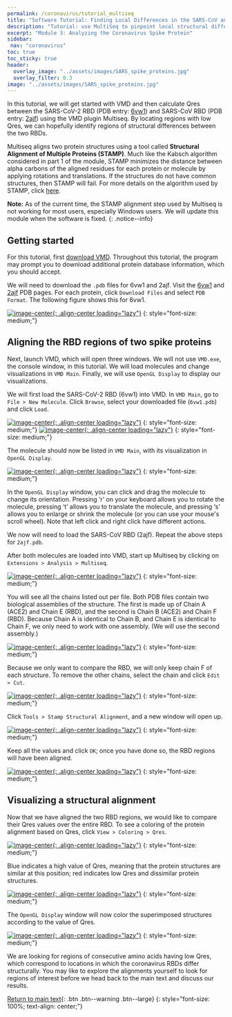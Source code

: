 ```yaml
---
permalink: /coronavirus/tutorial_multiseq
title: "Software Tutorial: Finding Local Differences in the SARS-CoV and SARS-CoV-2 Spike Protein Structures"
description: "Tutorial: use MultiSeq to pinpoint local structural differences between SARS-CoV and SARS-CoV-2 spike proteins for functional insight."
excerpt: "Module 3: Analyzing the Coronavirus Spike Protein"
sidebar:
 nav: "coronavirus"
toc: true
toc_sticky: true
header:
  overlay_image: "../assets/images/SARS_spike_proteins.jpg"
  overlay_filter: 0.3
image: "../assets/images/SARS_spike_proteins.jpg"
---
```


In this tutorial, we will get started with VMD and then calculate Qres between the SARS-CoV-2 RBD (PDB entry: <a href="https://www.rcsb.org/structure/6vw1" target="_blank">6vw1</a>) and SARS-CoV RBD (PDB entry: <a href="https://www.rcsb.org/structure/2ajf" target="_blank">2ajf</a>) using the VMD plugin Multiseq. By locating regions with low Qres, we can hopefully identify regions of structural differences between the two RBDs.

Multiseq aligns two protein structures using a tool called **Structural Alignment of Multiple Proteins (STAMP)**. Much like the Kabsch algorithm considered in part 1 of the module, STAMP minimizes the distance between alpha carbons of the aligned residues for each protein or molecule by applying rotations and translations. If the structures do not have common structures, then STAMP will fail. For more details on the algorithm used by STAMP, click <a href="http://www.compbio.dundee.ac.uk/manuals/stamp.4.4/stamp.pdf" target="_blank">here</a>.

**Note:** As of the current time, the STAMP alignment step used by Multiseq is not working for most users, especially Windows users. We will update this module when the software is fixed.
{: .notice--info}

## Getting started

For this tutorial, first <a href="https://www.ks.uiuc.edu/Development/Download/download.cgi?PackageName=VMD" target="_blank">download VMD</a>. Throughout this tutorial, the program may prompt you to download additional protein database information, which you should accept.

We will need to download the `.pdb` files for 6vw1 and 2ajf. Visit the <a href="https://www.rcsb.org/structure/6vw1" target="_blank">6vw1</a> and <a href="https://www.rcsb.org/structure/2ajf" target="_blank">2ajf</a> PDB pages. For each protein,  click `Download Files` and select `PDB Format`. The following figure shows this for 6vw1.

[![image-center](../assets/images/600px/Ridge0.png){: .align-center loading="lazy"}](../assets/images/Ridge0.png)
{: style="font-size: medium;"}

## Aligning the RBD regions of two spike proteins

Next, launch VMD, which will open three windows. We will not use `VMD.exe`, the console window, in this tutorial. We will load molecules and change visualizations in `VMD Main`. Finally, we will use `OpenGL Display` to display our visualizations.

We will first load the SARS-CoV-2 RBD (6vw1) into VMD. In `VMD Main`, go to `File > New Molecule`. Click `Browse`, select your downloaded file (`6vw1.pdb`) and click `Load`.

[![image-center](../assets/images/600px/Ridge1.png){: .align-center loading="lazy"}](../assets/images/Ridge1.png)
{: style="font-size: medium;"}
[![image-center](../assets/images/600px/Ridge2.png){: .align-center loading="lazy"}](../assets/images/Ridge2.png)
{: style="font-size: medium;"}

The molecule should now be listed in `VMD Main`, with its visualization in `OpenGL Display`.

[![image-center](../assets/images/600px/Ridge3.png){: .align-center loading="lazy"}](../assets/images/Ridge3.png)
{: style="font-size: medium;"}

In the `OpenGL Display` window, you can click and drag the molecule to change its orientation. Pressing ‘r’ on your keyboard allows you to rotate the molecule, pressing ‘t’ allows you to translate the molecule, and pressing ‘s’ allows you to enlarge or shrink the molecule (or you can use your mouse's scroll wheel). Note that left click and right click have different actions.

We now will need to load the SARS-CoV RBD (2ajf). Repeat the above steps for `2ajf.pdb`.

After both molecules are loaded into VMD, start up Multiseq by clicking on `Extensions > Analysis > Multiseq`.

[![image-center](../assets/images/600px/Qres1.png){: .align-center loading="lazy"}](../assets/images/Qres1.png)
{: style="font-size: medium;"}

You will see all the chains listed out per file. Both PDB files contain two biological assemblies of the structure. The first is made up of Chain A (ACE2) and Chain E (RBD), and the second is Chain B (ACE2) and Chain F (RBD). Because Chain A is identical to Chain B, and Chain E is identical to Chain F, we only need to work with one assembly. (We will use the second assembly.)

[![image-center](../assets/images/600px/Qres2.png){: .align-center loading="lazy"}](../assets/images/Qres2.png)
{: style="font-size: medium;"}

Because we only want to compare the RBD, we will only keep chain F of each structure. To remove the other chains, select the chain and click `Edit > Cut`.

[![image-center](../assets/images/600px/Qres3.png){: .align-center loading="lazy"}](../assets/images/Qres3.png)
{: style="font-size: medium;"}

Click `Tools > Stamp Structural Alignment`, and a new window will open up.

[![image-center](../assets/images/600px/Qres4.png){: .align-center loading="lazy"}](../assets/images/Qres4.png)
{: style="font-size: medium;"}

Keep all the values and click `OK`; once you have done so, the RBD regions will have been aligned.

[![image-center](../assets/images/600px/Qres5.png){: .align-center loading="lazy"}](../assets/images/Qres5.png)
{: style="font-size: medium;"}

## Visualizing a structural alignment

Now that we have aligned the two RBD regions, we would like to compare their Qres values over the entire RBD. To see a coloring of the protein alignment based on Qres, click `View > Coloring > Qres`.

[![image-center](../assets/images/600px/Qres6.png){: .align-center loading="lazy"}](../assets/images/Qres6.png)
{: style="font-size: medium;"}

Blue indicates a high value of Qres, meaning that the protein structures are similar at this position; red indicates low Qres and dissimilar protein structures.

[![image-center](../assets/images/600px/Qres7.png){: .align-center loading="lazy"}](../assets/images/Qres7.png)
{: style="font-size: medium;"}

The `OpenGL Display` window will now color the superimposed structures according to the value of Qres.

[![image-center](../assets/images/600px/Qres8.png){: .align-center loading="lazy"}](../assets/images/Qres8.png)
{: style="font-size: medium;"}

We are looking for regions of consecutive amino acids having low Qres, which correspond to locations in which the coronavirus RBDs differ structurally. You may like to explore the alignments yourself to look for regions of interest before we head back to the main text and discuss our results.

[Return to main text](multiseq#local-comparison-of-spike-proteins-leads-us-to-a-region-of-interest){: .btn .btn--warning .btn--large}
{: style="font-size: 100%; text-align: center;"}
